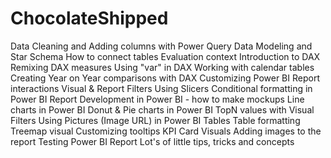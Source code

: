 # ChocolateShipped
Data Cleaning and Adding columns with Power Query
Data Modeling and Star Schema
How to connect tables
Evaluation context
Introduction to DAX
Remixing DAX measures
Using "var" in DAX
Working with calendar tables
Creating Year on Year comparisons with DAX
Customizing Power BI Report interactions
Visual & Report Filters
Using Slicers
Conditional formatting in Power BI
Report Development in Power BI - how to make mockups
Line charts in Power BI
Donut & Pie charts in Power BI
TopN values with Visual Filters
Using Pictures (Image URL) in Power BI Tables
Table formatting
Treemap visual
Customizing tooltips
KPI Card Visuals
Adding images to the report
Testing Power BI Report
Lot's of little tips, tricks and concepts
